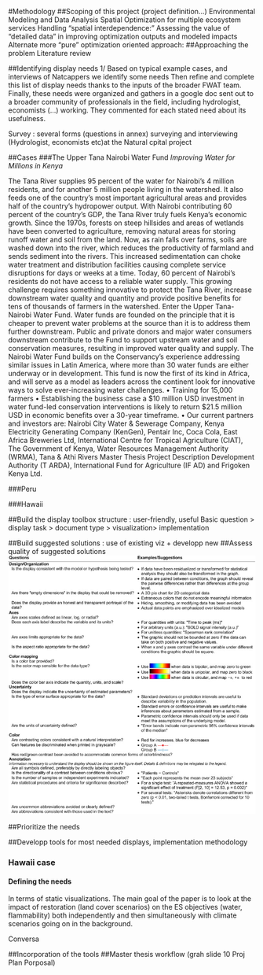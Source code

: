#Methodology 
##Scoping of this project (project definition...)
Environmental Modeling and Data Analysis
Spatial Optimization for multiple ecosystem services
Handling “spatial interdependence:” 
Assessing the value of “detailed data” in improving optimization outputs and modeled impacts
Alternate more “pure” optimization oriented approach:
##Approaching the problem 
Literature review

##Identifying display needs
1/ Based on typical example cases, and interviews of Natcappers we identify some needs
Then refine and complete this list of display needs thanks to the inputs of the broader FWAT team.
Finally, these needs were organized and gathers in a google doc sent out to a broader community of professionals in the field, including hydrologist, economists (...) working. They commented for each stated need about its usefulness. 

Survey : several forms (questions in annex)
surveying and interviewing (Hydrologist, economists etc)at the Natural cpital project


##Cases
###The Upper Tana Nairobi Water Fund
*Improving Water for Millions in Kenya*

The Tana River supplies 95 percent of the water for Nairobi’s 4 million residents, and for another 5 million people living in the watershed. It also feeds one of the country’s most important agricultural areas and provides half of the country’s hydropower output. With Nairobi contributing 60 percent of the country’s GDP, the Tana River truly fuels Kenya’s economic growth.
Since the 1970s, forests on steep hillsides and areas of wetlands have been converted to agriculture, removing natural areas for storing runoff water and soil from the land. Now, as rain falls over farms, soils are washed down into the river, which reduces the productivity of farmland and sends sediment into the rivers. This increased sedimentation can choke water treatment and distribution facilities causing complete service disruptions for days or weeks at a time. Today, 60 percent of Nairobi’s residents do not have access to a reliable water supply.
This growing challenge requires something innovative to protect the Tana River, increase downstream water quality and quantity and provide positive benefits for tens of thousands of farmers in the watershed. Enter the Upper Tana-Nairobi Water Fund. Water funds are founded on the principle that it is cheaper to prevent water problems at the source than it is to address them further downstream. Public and private donors and major water consumers downstream contribute to the Fund to support upstream water and soil conservation measures, resulting in improved water quality and supply.
The Nairobi Water Fund builds on the Conservancy’s experience addressing similar issues in Latin America, where more than 30 water funds are either underway or in development. This fund is now the first of its kind in Africa, and will serve as a model as leaders across the continent look for innovative ways to solve ever-increasing water challenges.
• Training for 15,000 farmers
• Establishing the business case a $10 million USD investment in water fund-led
conservation interventions is likely to return $21.5 million USD in economic benefits
over a 30-year timeframe.
• Our current partners and investors are: Nairobi City Water & Sewerage Company, Kenya
Electricity Generating Company (KenGen), Pentair Inc, Coca Cola, East Africa Breweries Ltd, International Centre for Tropical Agriculture (CIAT), The Government of Kenya, Water Resources Management Authority (WRMA), Tana & Athi Rivers
Master Thesis Project Description
Development Authority (T ARDA), International Fund for Agriculture (IF AD) and Frigoken Kenya Ltd. 

###Peru

###Hawaii



##Build the display toolbox structure : user-friendly, useful
Basic question > display task > document type > visualization> implementation

##Build suggested solutions : use of existing viz + developp new
##Assess quality of suggested solutions 
![When Evaluating a Figure for Clarity and Completeness, Consider the Following Questions[@Allen1]](../images/assess_table.png)


##Prioritize the needs

##Developp tools for most needed displays, implementation methodology
### Hawaii case
#### Defining the needs
In terms of static visualizations. The main goal of the paper  is to look at the impact of restoration (land cover scenarios) on the ES objectives (water, flammability) both independently and then simultaneously with climate scenarios going on in the background.

Conversa



##Incorporation of the tools
##Master thesis workflow 
(grah slide 10 Proj Plan Porposal)
